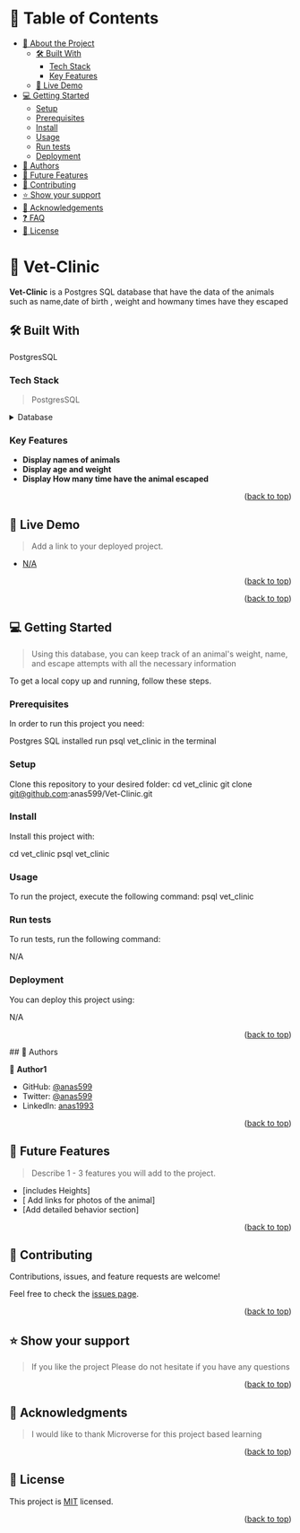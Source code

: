# 📗 Table of Contents

- [📖 About the Project](#about-project)
  - [🛠 Built With](#built-with)
    - [Tech Stack](#tech-stack)
    - [Key Features](#key-features)
  - [🚀 Live Demo](#live-demo)
- [💻 Getting Started](#getting-started)
  - [Setup](#setup)
  - [Prerequisites](#prerequisites)
  - [Install](#install)
  - [Usage](#usage)
  - [Run tests](#run-tests)
  - [Deployment](#triangular_flag_on_post-deployment)
- [👥 Authors](#authors)
- [🔭 Future Features](#future-features)
- [🤝 Contributing](#contributing)
- [⭐️ Show your support](#support)
- [🙏 Acknowledgements](#acknowledgements)
- [❓ FAQ](#faq)
- [📝 License](#license)

# 📖 Vet-Clinic <a name="about-project"></a>

**Vet-Clinic** is a Postgres SQL database that have the data of the animals such as name,date of birth , weight and howmany times have they escaped

## 🛠 Built With <a name="built-with"></a>
PostgresSQL
### Tech Stack <a name="tech-stack"></a>

> PostgresSQL


<details>
<summary>Database</summary>
  <ul>
    <li><a href="https://www.postgresql.org/">PostgreSQL</a></li>
  </ul>
</details>

### Key Features <a name="key-features"></a>


- **Display names of animals**
- **Display age and weight**
- **Display How many time have the animal escaped**

<p align="right">(<a href="#readme-top">back to top</a>)</p>


## 🚀 Live Demo <a name="live-demo"></a>

> Add a link to your deployed project.

- [N/A]()

<p align="right">(<a href="#readme-top">back to top</a>)</p>

<p align="right">(<a href="#readme-top">back to top</a>)</p>


## 💻 Getting Started <a name="getting-started"></a>

> Using this database, you can keep track of an animal's weight, name, and escape attempts with all the necessary information

To get a local copy up and running, follow these steps.

### Prerequisites

In order to run this project you need:

Postgres SQL installed
run psql vet_clinic in the terminal

### Setup

Clone this repository to your desired folder:
  cd vet_clinic
  git clone git@github.com:anas599/Vet-Clinic.git

### Install

Install this project with:

  cd vet_clinic
  psql vet_clinic


### Usage

To run the project, execute the following command:
  psql vet_clinic


### Run tests

To run tests, run the following command:

N/A

### Deployment

You can deploy this project using:

N/A

<p align="right">(<a href="#readme-top">back to top</a>)</p>## 👥 Authors <a name="authors"></a>

👤 **Author1**

- GitHub: [@anas599](https://github.com/anas599)
- Twitter: [@anas599](https://twitter.com/anas599)
- LinkedIn: [anas1993](https://linkedin.com/in/anas1993)
<p align="right">(<a href="#readme-top">back to top</a>)</p>


## 🔭 Future Features <a name="future-features"></a>

> Describe 1 - 3 features you will add to the project.

- [includes Heights] 
- [ Add links for photos of the animal] 
- [Add detailed behavior section]

<p align="right">(<a href="#readme-top">back to top</a>)</p>


## 🤝 Contributing <a name="contributing"></a>

Contributions, issues, and feature requests are welcome!

Feel free to check the [issues page](../../issues/).


<p align="right">(<a href="#readme-top">back to top</a>)</p>

## ⭐️ Show your support <a name="support"></a>

> If you like the project Please do not hesitate if you have any questions

<p align="right">(<a href="#readme-top">back to top</a>)</p>

## 🙏 Acknowledgments <a name="acknowledgements"></a>

> I would like to thank Microverse for this project based learning

<p align="right">(<a href="#readme-top">back to top</a>)</p>

## 📝 License <a name="license"></a>

This project is [MIT](./LICENSE) licensed.

<p align="right">(<a href="#readme-top">back to top</a>)</p>
